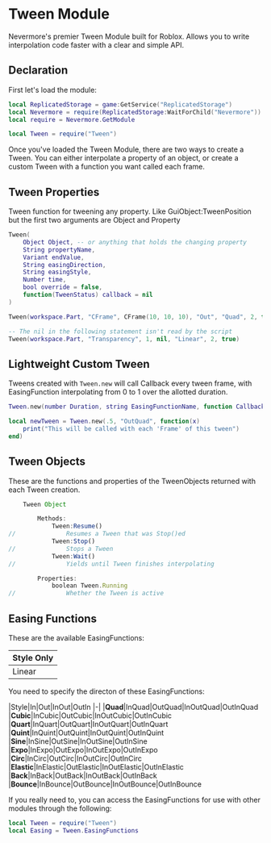 # Tween Module
Nevermore's premier Tween Module built for Roblox. Allows you to write interpolation code faster with a clear and simple API.
## Declaration
First let's load the module:
```lua
local ReplicatedStorage = game:GetService("ReplicatedStorage")
local Nevermore = require(ReplicatedStorage:WaitForChild("Nevermore"))
local require = Nevermore.GetModule

local Tween = require("Tween")
```
Once you've loaded the Tween Module, there are two ways to create a Tween. You can either interpolate a property of an object, or create a custom Tween with a function you want called each frame.

## Tween Properties

Tween function for tweening any property.  Like GuiObject:TweenPosition but the first two arguments are Object and Property

```lua
Tween(
	Object Object, -- or anything that holds the changing property
	String propertyName,
	Variant endValue,
	String easingDirection,
	String easingStyle,
	Number time,
	bool override = false,
	function(TweenStatus) callback = nil
)

Tween(workspace.Part, "CFrame", CFrame(10, 10, 10), "Out", "Quad", 2, true)

-- The nil in the following statement isn't read by the script
Tween(workspace.Part, "Transparency", 1, nil, "Linear", 2, true)
```
## Lightweight Custom Tween
Tweens created with `Tween.new` will call Callback every tween frame, with EasingFunction interpolating from 0 to 1 over the allotted duration.
```lua
Tween.new(number Duration, string EasingFunctionName, function Callback)

local newTween = Tween.new(.5, "OutQuad", function(x)
	print("This will be called with each 'Frame' of this tween")
end)
```
## Tween Objects
These are the functions and properties of the TweenObjects returned with each Tween creation.
```js
	Tween Object

		Methods:
			Tween:Resume()
//				Resumes a Tween that was Stop()ed
			Tween:Stop()
//				Stops a Tween
			Tween:Wait()
//				Yields until Tween finishes interpolating

		Properties:
			boolean Tween.Running
//				Whether the Tween is active
```

## Easing Functions
These are the available EasingFunctions:

|Style Only|
|-|
|Linear|Spring|SoftSpring|RevBack|RidiculousWiggle|Smooth|Smoother|

You need to specify the directon of these EasingFunctions:

|Style|In|Out|InOut|OutIn
|-|
|**Quad**|InQuad|OutQuad|InOutQuad|OutInQuad
|**Cubic**|InCubic|OutCubic|InOutCubic|OutInCubic
|**Quart**|InQuart|OutQuart|InOutQuart|OutInQuart
|**Quint**|InQuint|OutQuint|InOutQuint|OutInQuint
|**Sine**|InSine|OutSine|InOutSine|OutInSine
|**Expo**|InExpo|OutExpo|InOutExpo|OutInExpo
|**Circ**|InCirc|OutCirc|InOutCirc|OutInCirc
|**Elastic**|InElastic|OutElastic|InOutElastic|OutInElastic
|**Back**|InBack|OutBack|InOutBack|OutInBack
|**Bounce**|InBounce|OutBounce|InOutBounce|OutInBounce

If you really need to, you can access the EasingFunctions for use with other modules through the following:
```lua
local Tween = require("Tween")
local Easing = Tween.EasingFunctions
```
